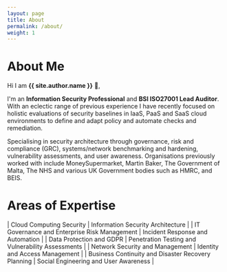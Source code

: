 ```yaml
---
layout: page
title: About
permalink: /about/
weight: 1
---
```


# **About Me**

Hi I am **{{ site.author.name }}** :wave:,<br>

I'm an **Information Security Professional** and **BSI ISO27001 Lead Auditor**. With an eclectic range of previous experience I have recently focused on holistic evaluations of security baselines in IaaS, PaaS and SaaS cloud environments to define and adapt policy and automate checks and remediation. 

Specialising in security architecture through governance, risk and compliance (GRC), systems/network benchmarking and hardening, vulnerability assessments, and user awareness. Organisations previously worked with include MoneySupermarket, Martin Baker, The Government of Malta, The NHS and various UK Government bodies such as HMRC, and BEIS.

# **Areas of Expertise**

| Cloud Computing Security                           	| Information Security Architecture                 	|
| IT Governance and Enterprise Risk Management       	| Incident Response and Automation                  	|
| Data Protection and GDPR                           	| Penetration Testing and Vulnerability Assessments 	|
| Network Security and Management                    	| Identity and Access Management                    	|
| Business Continuity and Disaster Recovery Planning 	| Social Engineering and User Awareness             	|